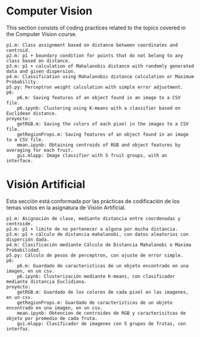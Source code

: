 # Computer Vision
This section consists of coding practices related to the topics covered in the Computer Vision course.

	p1.m: Class assignment based on distance between coordinates and centroid.
	p2.m: p1 + boundary condition for points that do not belong to any class based on distance.
	p3.m: p1 + calculation of Mahalanobis distance with randomly generated data and given dispersion.
	p4.m: Classification using Mahalanobis distance calculation or Maximum Probability.
	p5.py: Perceptron weight calculation with simple error adjustment.
	p6:
		p6.m: Saving features of an object found in an image to a CSV file.
		p6.ipynb: Clustering using K-means with a classifier based on Euclidean distance.
	proyecto:
		getRGB.m: Saving the colors of each pixel in the images to a CSV file.
		getRegionProps.m: Saving features of an object found in an image to a CSV file.
		mean.ipynb: Obtaining centroids of RGB and object features by averaging for each fruit.
		gui.mlapp: Image classifier with 5 fruit groups, with an interface.
# Visión Artificial
Esta sección está conformada por las prácticas de codificación de los temas vistos en la asignatura de Visión Artificial.

	p1.m: Asignación de clase, mediante distancia entre coordenadas y centroide.
	p2.m: p1 + límite de no pertenecer a alguna por mucha distancia.
	p3.m: p1 + cálculo de distancia mahalanobi, con datos aleatorios con disperción dada.
	p4.m: Clasificación mediante Cálculo de Distancia Mahalanobi o Maxima Probabilidad.
	p5.py: Cálculo de pesos de perceptron, con ajuste de error simple.
	p6:
		p6.m: Guardado de caracteristicas de un objeto encontrado en una imagen, en un csv.
		p6.ipynb: Clusterización mediante K-means, con clasificador mediante distancia Euclidiana.
	proyecto:
		getRGB.m: Guardado de los colores de cada pixel en las imagenes, en un csv.
		getRegionProps.m: Guardado de caracteristicas de un objeto encontrado en una imagen, en un csv.
		mean.ipynb: Obtencion de centroides de RGB y caracterisitcas de objeto por promedio de cada fruta.
		gui.mlapp: Clasificador de imagenes con 5 grupos de frutas, con interfaz.
